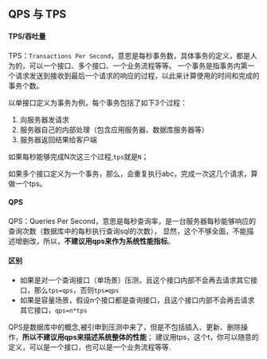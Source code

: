 ## QPS 与 TPS 

#### TPS/吞吐量

TPS：`Transactions Per Second`，意思是每秒事务数，具体事务的定义，都是人为的，可以一个接口、多个接口、一个业务流程等等。
一个事务是指事务内第一个请求发送到接收到最后一个请求的响应的过程，以此来计算使用的时间和完成的事务个数。

以单接口定义为事务为例，每个事务包括了如下3个过程：

 1. 向服务器发请求
 1. 服务器自己的内部处理（包含应用服务器、数据库服务器等）
 1. 服务器返回结果给客户端

如果每秒能够完成N次这三个过程,`tps`就是`N`；

如果多个接口定义为一个事务，那么，会重复执行abc，完成一次这几个请求，算做一个tps。

#### QPS

QPS：Queries Per Second，意思是每秒查询率，是一台服务器每秒能够响应的查询次数（数据库中的每秒执行查询sql的次数），
显然，这个不够全面，不能描述增删改，所以，**不建议用qps来作为系统性能指标**。

#### 区别

 - 如果是对一个查询接口（单场景）压测，且这个接口内部不会再去请求其它接口，那么`tps=qps`，否则`tps≠qps`
 - 如果是容量场景，假设n个接口都是查询接口，且这个接口内部不会再去请求其它接口，`qps=n*tps`

QPS是数据库中的概念,被引申到压测中来了，但是不包括插入、更新、删除操作，**所以不建议用qps来描述系统整体的性能**；
建议用tps，这个t，你可以随意的定义，可以是一个接口，也可以是一个业务流程等等.